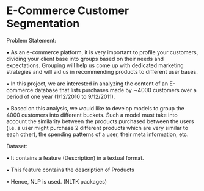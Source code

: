 # E-Commerce Customer Segmentation

Problem Statement:

•	As an e-commerce platform, it is very important to profile your customers, dividing your client base into groups based on their needs and expectations. Grouping will help us come up with dedicated marketing strategies and will aid us in recommending products to different user bases.

•	In this project, we are interested in analyzing the content of an E-commerce database that lists purchases made by ∼4000 customers over a period of one year (1/12/2010 to 9/12/2011).

•	Based on this analysis, we would like to develop models to group the 4000 customers into different buckets. Such a model must take into account the similarity between the products purchased between the users (i.e. a user might purchase 2 different products which are very similar to each other), the spending patterns of a user, their meta information, etc.

Dataset:

•	It contains a feature (Description) in a textual format.

•	This feature contains the description of Products

•	Hence, NLP is used. (NLTK packages)
